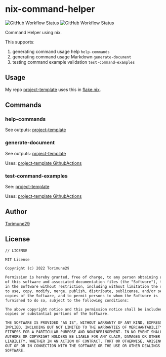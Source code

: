 # nix-command-helper

<!-- editorconfig-checker-disable -->
![GitHub Workflow Status](https://img.shields.io/github/workflow/status/Torimune29/project-template/CI?label=CI)
![GitHub Workflow Status](https://img.shields.io/github/workflow/status/Torimune29/project-template/CD?label=CD)
<!-- editorconfig-checker-enable -->

Command Helper using nix.

This supports:

1. generating command usage help `help-commands`
1. generating command usage Markdown `generate-document`
1. testing command example validation `test-command-examples`

## Usage

My repo [project-template](https://github.com/Torimune29/project-template)
uses this in
[flake.nix](https://github.com/Torimune29/project-template/blob/main/flake.nix).

## Commands

### help-commands

See outputs:
[project-template](https://github.com/Torimune29/project-template#custom-command-help)

### generate-document

See outputs:
[project-template](https://github.com/Torimune29/project-template/blob/main/docs/.generated/custom-command-usage.md)

Uses:
[project-template GithubActions](https://github.com/Torimune29/project-template/blob/main/.github/workflows/ci.yml)

### test-command-examples

See:
[project-template](https://github.com/Torimune29/project-template/actions)

Uses:
[project-template GithubActions](https://github.com/Torimune29/project-template/blob/main/.github/workflows/ci.yml)

## Author

[Torimune29](https://github.com/Torimune29)

## License

```txt
// LICENSE

MIT License

Copyright (c) 2022 Torimune29

Permission is hereby granted, free of charge, to any person obtaining a copy
of this software and associated documentation files (the "Software"), to deal
in the Software without restriction, including without limitation the rights
to use, copy, modify, merge, publish, distribute, sublicense, and/or sell
copies of the Software, and to permit persons to whom the Software is
furnished to do so, subject to the following conditions:

The above copyright notice and this permission notice shall be included in all
copies or substantial portions of the Software.

THE SOFTWARE IS PROVIDED "AS IS", WITHOUT WARRANTY OF ANY KIND, EXPRESS OR
IMPLIED, INCLUDING BUT NOT LIMITED TO THE WARRANTIES OF MERCHANTABILITY,
FITNESS FOR A PARTICULAR PURPOSE AND NONINFRINGEMENT. IN NO EVENT SHALL THE
AUTHORS OR COPYRIGHT HOLDERS BE LIABLE FOR ANY CLAIM, DAMAGES OR OTHER
LIABILITY, WHETHER IN AN ACTION OF CONTRACT, TORT OR OTHERWISE, ARISING FROM,
OUT OF OR IN CONNECTION WITH THE SOFTWARE OR THE USE OR OTHER DEALINGS IN THE
SOFTWARE.
```
